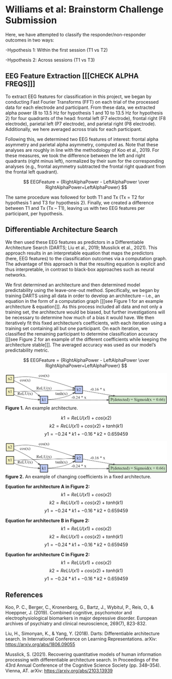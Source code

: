 # Williams et al: Brainstorm Challenge Submission
Here, we have attempted to classify the responder/non-responder outcomes in two ways:

-Hypothesis 1: Within the first session (T1 vs T2)

-Hypothesis 2: Across sessions (T1 vs T3)
  
  
## EEG Feature Extraction [[[CHECK ALPHA FREQS]]]
  To extract EEG features for classification in this project, we began by conducting Fast Fourier Transforms (FFT) on each trial of the processed data for each electrode and participant. From these data, we extracted alpha power (8 to 13.5 Hz for hypothesis 1 and 10 to 13.5 Hz for hypothesis 2) for four quadrants of the head: frontal left (F7 electrode), frontal right (F8 electrode), parietal left (P7 electrode), and parietal right (P8 electrode). Additionally, we here averaged across trials for each participant. 
  
  Following this, we determined two EEG features of interest: frontal alpha asymmetry and parietal alpha asymmetry, computed as. Note that these analyses are roughly in line with the methodology of Koo et al., 2019. For these measures, we took the difference between the left and right quadrants (right minus left), normalized by their sum for the corresponding analyses (e.g., frontal asymmetry subtracted the frontal right quadrant from the frontal left quadrant).
  
$$ EEGFeature = {RightAlphaPower - LeftAlphaPower \over RightAlphaPower+LeftAlphaPower} $$

  The same procedure was followed for both T1 and Tx (Tx = T2 for hypothesis 1 and T3 for hypothesis 2). Finally, we created a difference between T1 and Tx (Tx – T1), leaving us with two EEG features per participant, per hypothesis.
  
## Differentiable Architecture Search
  We then used these EEG features as predictors in a Differentiable Architecture Search (DARTS; Liu et al., 2019; Musslick et al., 2021). This approach results in an interpretable equation that maps the predictors (here, EEG features) to the classification outcomes via a computation graph. The advantage of this approach is that the resulting equation is explicit and thus interpretable, in contrast to black-box approaches such as neural networks. 

  We first determined an architecture and then determined model predictability using the leave-one-out method. Specifically, we began by training DARTS using all data in order to develop an architecture – i.e., an equation in the form of a computation graph [[[see Figure 1 for an example architecture & equation]]]. As this process included all data and not only a training set, the architecture would be biased, but further investigations will be necessary to determine how much of a bias it would have. We then iteratively fit this fixed architecture’s coefficients, with each iteration using a training set containing all but one participant. On each iteration, we classified the remaining participant to determine classification accuracy [[[see Figure 2 for an example of the different coefficients while keeping the architecture stable]]]. The averaged accuracy was used as our model’s predictability metric. 
  
  
  

$$ EEGFeature = {RightAlphaPower - LeftAlphaPower \over RightAlphaPower+LeftAlphaPower} $$

![Alt text](/Images/FixedArchitecture.png "Figure 2. Example Architecture")
**Figure 1.** An example architecture.


$$k1 = ReLU(x1) + cos(x2)$$
$$k2 = ReLU(x1) + cos(x2) + tanh(k1)$$
$$y1 = -0.24 * k1 + -0.16 * k2 + 0.659459$$









![Alt text](/Images/ArchitectureCoeffs.png "Figure 2. Example Architecture Coefficients")
**figure 2.** An example of changing coefficients in a fixed architecture.


**Equation for architecture A in Figure 2:**
$$k1 = ReLU(x1) + cos(x2)$$
$$k2 = ReLU(x1) + cos(x2) + tanh(k1)$$
$$y1 = -0.24 * k1 + -0.16 * k2 + 0.659459$$
  
**Equation for architecture B in Figure 2:**
$$k1 = ReLU(x1) + cos(x2)$$
$$k2 = ReLU(x1) + cos(x2) + tanh(k1)$$
$$y1 = -0.24 * k1 + -0.16 * k2 + 0.659459$$

**Equation for architecture C in Figure 2:**
$$k1 = ReLU(x1) + cos(x2)$$
$$k2 = ReLU(x1) + cos(x2) + tanh(k1)$$
$$y1 = -0.24 * k1 + -0.16 * k2 + 0.659459$$

## References

Koo, P. C., Berger, C., Kronenberg, G., Bartz, J., Wybitul, P., Reis, O., & Hoeppner, J. (2019). Combined cognitive, psychomotor and electrophysiological biomarkers in major depressive disorder. European archives of psychiatry and clinical neuroscience, 269(7), 823-832.

Liu, H., Simonyan, K., & Yang, Y. (2018). Darts: Differentiable architecture search. In International Conference on Learning Representations. arXiv: https://arxiv.org/abs/1806.09055

Musslick, S. (2021). Recovering quantitative models of human information processing with differentiable architecture search. In Proceedings of the 43rd Annual Conference of the Cognitive Science Society (pp. 348–354). Vienna, AT. arXiv: https://arxiv.org/abs/2103.13939

